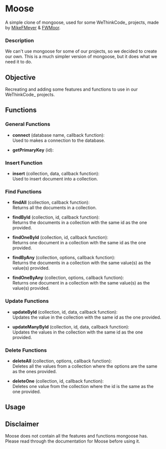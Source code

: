 # **Moose**

A simple clone of mongoose, used for some WeThinkCode_ projects, made by [MikeFMeyer](https://github.com/mikefmeyer) & [FWMoor](https://github.com/FWMoor).

### **Description**

We can't use mongoose for some of our projects, so we decided to create our own. This is a much simpler version of mongoose, but it does what we need it to do.

## **Objective**

Recreating and adding some features and functions to use in our WeThinkCode_ projects.

## **Functions**  

### **General Functions**  

- **connect** (database name, callback function):  
  Used to makes a connection to the database.  
  
- **getPrimaryKey** (id):  

### **Insert Function**

- **insert** (collection, data, callback function):  
  Used to insert document into a collection.

### **Find Functions**

- **findAll** (collection, callback function):  
  Returns all the documents in a collection.  
  
- **findById** (collection, id, callback function):  
  Returns the documents in a collection with the same id as the one provided.  
  
- **findOneById** (collection, id, callback function):  
  Returns one document in a collection with the same id as the one provided.  
  
- **findByAny** (collection, options, callback function):  
  Returns the documents in a collection with the same value(s) as the value(s) provided.  
  
- **findOneByAny** (collection, options, callback function):  
  Returns one document in a collection with the same value(s) as the value(s) provided.  

### **Update Functions**

- **updateById** (collection, id, data, callback function):  
  Updates the value in the collection with the same id as the one provided.  
  
- **updateManyById** (collection, id, data, callback function):  
  Updates the values in the collection with the same id as the one provided.  

### **Delete Functions**

- **deleteAll** (collection, options, callback function):  
  Deletes all the values from a collection where the options are the same as the ones provided.  
  
- **deleteOne** (collection, id, callback function):  
  Deletes one value from the collection where the id is the same as the one provided.  

## Usage



## Disclaimer  

Moose does not contain all the features and functions mongoose has. Please read through the documentation for Moose before using it.


